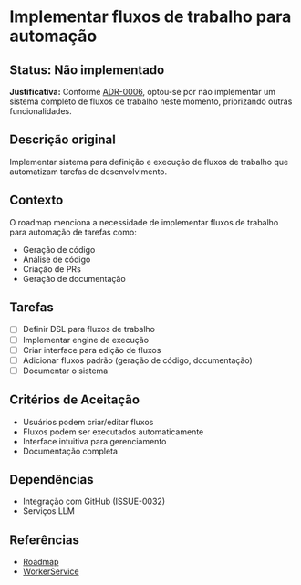# Implementar fluxos de trabalho para automação

## Status: Não implementado

**Justificativa:** 
Conforme [ADR-0006](/docs/adr/ADR-0006-DSL-para-fluxos-de-trabalho.md), optou-se por não implementar um sistema completo de fluxos de trabalho neste momento, priorizando outras funcionalidades.

## Descrição original

Implementar sistema para definição e execução de fluxos de trabalho que automatizam tarefas de desenvolvimento.

## Contexto

O roadmap menciona a necessidade de implementar fluxos de trabalho para automação de tarefas como:
- Geração de código
- Análise de código
- Criação de PRs
- Geração de documentação

## Tarefas

- [ ] Definir DSL para fluxos de trabalho
- [ ] Implementar engine de execução
- [ ] Criar interface para edição de fluxos
- [ ] Adicionar fluxos padrão (geração de código, documentação)
- [ ] Documentar o sistema

## Critérios de Aceitação

- Usuários podem criar/editar fluxos
- Fluxos podem ser executados automaticamente
- Interface intuitiva para gerenciamento
- Documentação completa

## Dependências

- Integração com GitHub (ISSUE-0032)
- Serviços LLM

## Referências

- [Roadmap](/docs/roadmap.md)
- [WorkerService](/src/core/services/llm/WorkerService.ts)
